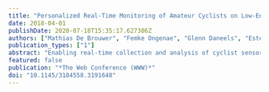 ```yaml
---
title: "Personalized Real-Time Monitoring of Amateur Cyclists on Low-End Devices"
date: 2018-04-01
publishDate: 2020-07-18T15:35:17.627306Z
authors: ["Mathias De Brouwer", "Femke Ongenae", "Glenn Daneels", "Esteban Municio", "Jeroen Famaey", "Steven Latré", "Filip De Turck"]
publication_types: ["1"]
abstract: "Enabling real-time collection and analysis of cyclist sensor data could allow amateur cyclists to continuously monitor themselves, receive personalized feedback on their performance, and communicate with each other during cycling events. Semantic Web technologies enable intelligent consolidation of all available context and sensor data. Stream reasoning techniques allow to perform advanced processing tasks by correlating the consolidated data to enable personalized and context-aware real-time feedback. In this paper, these technologies are leveraged and evaluated to design a Proof-of-Concept application of a personalized real-time feedback platform for amateur cyclists. Real-time feedback about the user's heart rate and heart rate training zones is given through a web application. The performance and scalability of the platform is evaluated on a Raspberry Pi. This shows the potential of the framework to be used in real-life cycling by small groups of amateur cyclists, who can only access low-end devices during events and training."
featured: false
publication: "*The Web Conference (WWW)*"
doi: "10.1145/3184558.3191648"
---
```


